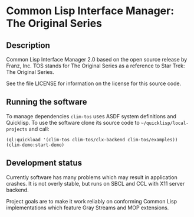 Common Lisp Interface Manager: The Original Series
==================================================

Description
-----------

Common Lisp Interface Manager 2.0 based on the open source release by
Franz, Inc. TOS stands for The Original Series as a reference to Star
Trek: The Original Series.

See the file LICENSE for information on the license for this source
code.

Running the software
--------------------

To manage dependencies `clim-tos` uses ASDF system definitions and
Quicklisp. To use the software clone its source code to
`~/quicklisp/local-projects` and call:

    (ql:quickload '(clim-tos clim-tos/clx-backend clim-tos/examples))
    (clim-demo:start-demo)

Development status
------------------

Currently software has many problems which may result in application
crashes. It is not overly stable, but runs on SBCL and CCL with X11
server backend.

Project goals are to make it work reliably on conforming Common Lisp
implementations which feature Gray Streams and MOP extensions.
